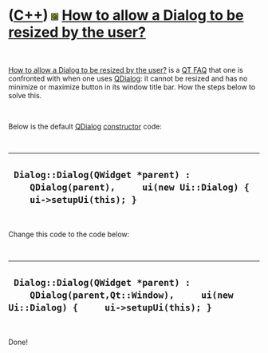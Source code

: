 



 

 

 

 

 

([C++](Cpp.md)) ![Qt](PicQt.png) [How to allow a Dialog to be resized by the user?](CppQtAllowResize.md)
==========================================================================================================

 

[How to allow a Dialog to be resized by the user?](CppQtAllowResize.md)
is a [QT FAQ](CppQtFaq.md) that one is confronted with when one uses
[QDialog](CppQDialog.md): it cannot be resized and has no minimize or
maximize button in its window title bar. How the steps below to solve
this.

 

Below is the default [QDialog](CppQDialog.md)
[constructor](CppConstructor.md) code:

 

  -------------------------------------------------------------------------------------------------------------
  ` Dialog::Dialog(QWidget *parent) :     QDialog(parent),     ui(new Ui::Dialog) {     ui->setupUi(this); }`
  -------------------------------------------------------------------------------------------------------------

 

Change this code to the code below:

 

  ------------------------------------------------------------------------------------------------------------------------
  ` Dialog::Dialog(QWidget *parent) :     QDialog(parent,Qt::Window),     ui(new Ui::Dialog) {     ui->setupUi(this); }`
  ------------------------------------------------------------------------------------------------------------------------

 

Done!

 

 

 





 



